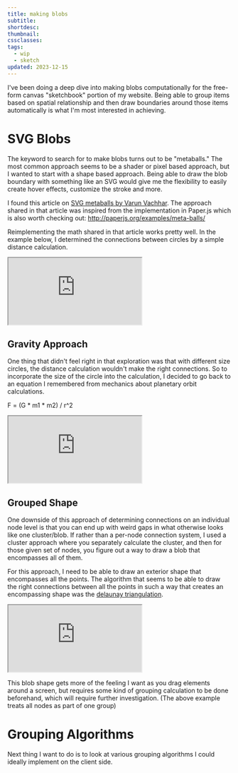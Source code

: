 ```yaml
---
title: making blobs
subtitle: 
shortdesc: 
thumbnail: 
cssclasses: 
tags:
  - wip
  - sketch
updated: 2023-12-15
---
```


I've been doing a deep dive into making blobs computationally for the free-form canvas "sketchbook" portion of my website. Being able to group items based on spatial relationship and then draw boundaries around those items automatically is what I'm most interested in achieving. 

# SVG Blobs
The keyword to search for to make blobs turns out to be "metaballs." The most common approach seems to be a shader or pixel based approach, but I wanted to start with a shape based approach. Being able to draw the blob boundary with something like an SVG would give me the flexibility to easily create hover effects, customize the stroke and more. 

I found this article on [SVG metaballs by Varun Vachhar](https://varun.ca/metaballs/). The approach shared in that article was inspired from the implementation in Paper.js which is also worth checking out: http://paperjs.org/examples/meta-balls/

Reimplementing the math shared in that article works pretty well. In the example below, I determined the connections between circles by a simple distance calculation. 

<iframe style="aspect-ratio: 4 / 3" src="https://editor.p5js.org/andoncemore/full/0KlzZv-gl"></iframe>

## Gravity Approach

One thing that didn't feel right in that exploration was that with different size circles, the distance calculation wouldn't make the right connections. So to incorporate the size of the circle into the calculation, I decided to go back to an equation I remembered from mechanics about planetary orbit calculations. 

F = (G * m1 * m2) / r^2

<iframe style="aspect-ratio: 4 / 3" src="https://editor.p5js.org/andoncemore/full/ECdKEUUpQ"></iframe>

## Grouped Shape

One downside of this approach of determining connections on an individual node level is that you can end up with weird gaps in what otherwise looks like one cluster/blob. If rather than a per-node connection system, I used a cluster approach where you separately calculate the cluster, and then for those given set of nodes, you figure out a way to draw a blob that encompasses all of them. 

For this approach, I need to be able to draw an exterior shape that encompasses all the points. The algorithm that seems to be able to draw the right connections between all the points in such a way that creates an encompassing shape was the [delaunay triangulation](https://en.wikipedia.org/wiki/Delaunay_triangulation). 

<iframe style="aspect-ratio: 4 / 3"  src="https://editor.p5js.org/andoncemore/full/qMW_35lLV"></iframe>

This blob shape gets more of the feeling I want as you drag elements around a screen, but requires some kind of grouping calculation to be done beforehand, which will require further investigation. (The above example treats all nodes as part of one group)


# Grouping Algorithms
Next thing I want to do is to look at various grouping algorithms I could ideally implement on the client side. 